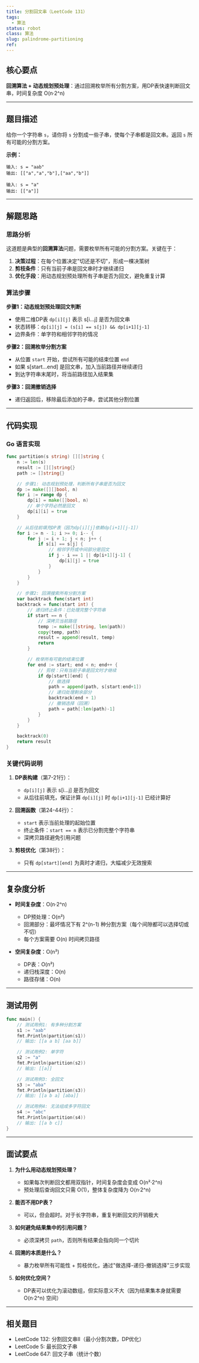 ```yaml
---
title: 分割回文串（LeetCode 131）
tags:
  - 算法
status: robot
class: 算法
slug: palindrome-partitioning
ref:
---
```


## 核心要点

**回溯算法 + 动态规划预处理**：通过回溯枚举所有分割方案，用DP表快速判断回文串，时间复杂度 O(n·2^n)

---

## 题目描述

给你一个字符串 `s`，请你将 `s` 分割成一些子串，使每个子串都是回文串。返回 `s` 所有可能的分割方案。

**示例：**
```
输入: s = "aab"
输出: [["a","a","b"],["aa","b"]]

输入: s = "a"
输出: [["a"]]
```

---

## 解题思路

### 思路分析

这道题是典型的**回溯算法**问题，需要枚举所有可能的分割方案。关键在于：

1. **决策过程**：在每个位置决定"切还是不切"，形成一棵决策树
2. **剪枝条件**：只有当前子串是回文串时才继续递归
3. **优化手段**：用动态规划预处理所有子串是否为回文，避免重复计算

### 算法步骤

**步骤1：动态规划预处理回文判断**
- 使用二维DP表 `dp[i][j]` 表示 s[i...j] 是否为回文串
- 状态转移：`dp[i][j] = (s[i] == s[j]) && dp[i+1][j-1]`
- 边界条件：单字符和相邻字符的情况

**步骤2：回溯枚举分割方案**
- 从位置 `start` 开始，尝试所有可能的结束位置 `end`
- 如果 s[start...end] 是回文串，加入当前路径并继续递归
- 到达字符串末尾时，将当前路径加入结果集

**步骤3：回溯撤销选择**
- 递归返回后，移除最后添加的子串，尝试其他分割位置

---

## 代码实现

### Go 语言实现

```go
func partition(s string) [][]string {
    n := len(s)
    result := [][]string{}
    path := []string{}

    // 步骤1: 动态规划预处理，判断所有子串是否为回文
    dp := make([][]bool, n)
    for i := range dp {
        dp[i] = make([]bool, n)
        // 单个字符必然是回文
        dp[i][i] = true
    }

    // 从后往前填充DP表（因为dp[i][j]依赖dp[i+1][j-1]）
    for i := n - 1; i >= 0; i-- {
        for j := i + 1; j < n; j++ {
            if s[i] == s[j] {
                // 相邻字符或中间部分是回文
                if j - i == 1 || dp[i+1][j-1] {
                    dp[i][j] = true
                }
            }
        }
    }

    // 步骤2: 回溯搜索所有分割方案
    var backtrack func(start int)
    backtrack = func(start int) {
        // 递归终止条件：已处理完整个字符串
        if start == n {
            // 深拷贝当前路径
            temp := make([]string, len(path))
            copy(temp, path)
            result = append(result, temp)
            return
        }

        // 枚举所有可能的结束位置
        for end := start; end < n; end++ {
            // 剪枝：只有当前子串是回文时才继续
            if dp[start][end] {
                // 做选择
                path = append(path, s[start:end+1])
                // 递归处理剩余部分
                backtrack(end + 1)
                // 撤销选择（回溯）
                path = path[:len(path)-1]
            }
        }
    }

    backtrack(0)
    return result
}
```

### 关键代码说明

1. **DP表构建**（第7-21行）：
   - `dp[i][j]` 表示 s[i...j] 是否为回文
   - 从后往前填充，保证计算 `dp[i][j]` 时 `dp[i+1][j-1]` 已经计算好

2. **回溯函数**（第24-44行）：
   - `start` 表示当前处理的起始位置
   - 终止条件：`start == n` 表示已分割完整个字符串
   - 深拷贝路径避免引用问题

3. **剪枝优化**（第38行）：
   - 只有 `dp[start][end]` 为真时才递归，大幅减少无效搜索

---

## 复杂度分析

- **时间复杂度**：O(n·2^n)
  - DP预处理：O(n²)
  - 回溯部分：最坏情况下有 2^(n-1) 种分割方案（每个间隙都可以选择切或不切）
  - 每个方案需要 O(n) 时间拷贝路径

- **空间复杂度**：O(n²)
  - DP表：O(n²)
  - 递归栈深度：O(n)
  - 路径存储：O(n)

---

## 测试用例

```go
func main() {
    // 测试用例1: 有多种分割方案
    s1 := "aab"
    fmt.Println(partition(s1))
    // 输出: [[a a b] [aa b]]

    // 测试用例2: 单字符
    s2 := "a"
    fmt.Println(partition(s2))
    // 输出: [[a]]

    // 测试用例3: 全回文
    s3 := "aba"
    fmt.Println(partition(s3))
    // 输出: [[a b a] [aba]]

    // 测试用例4: 无法组成多字符回文
    s4 := "abc"
    fmt.Println(partition(s4))
    // 输出: [[a b c]]
}
```

---

## 面试要点

1. **为什么用动态规划预处理？**
   - 如果每次判断回文都用双指针，时间复杂度会变成 O(n²·2^n)
   - 预处理后查询回文只需 O(1)，整体复杂度降为 O(n·2^n)

2. **能否不用DP表？**
   - 可以，但会超时。对于长字符串，重复判断回文的开销极大

3. **如何避免结果集中的引用问题？**
   - 必须深拷贝 `path`，否则所有结果会指向同一个切片

4. **回溯的本质是什么？**
   - 暴力枚举所有可能性 + 剪枝优化，通过"做选择-递归-撤销选择"三步实现

5. **如何优化空间？**
   - DP表可以优化为滚动数组，但实际意义不大（因为结果集本身就需要 O(n·2^n) 空间）

---

## 相关题目

- LeetCode 132: 分割回文串II（最小分割次数，DP优化）
- LeetCode 5: 最长回文子串
- LeetCode 647: 回文子串（统计个数）
